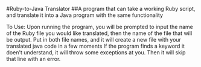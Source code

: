 #Ruby-to-Java Translator
##A program that can take a working Ruby script, and translate it into a Java program with the same functionality

To Use:
Upon running the program, you will be prompted to input the name of the Ruby file you would like translated, then the name of the file
that will be output.
Put in both file names, and it will create a new file with your translated java code in a few moments
If the program finds a keyword it doen't understand, it will throw some exceptions at you. Then it will skip that line with an error.
